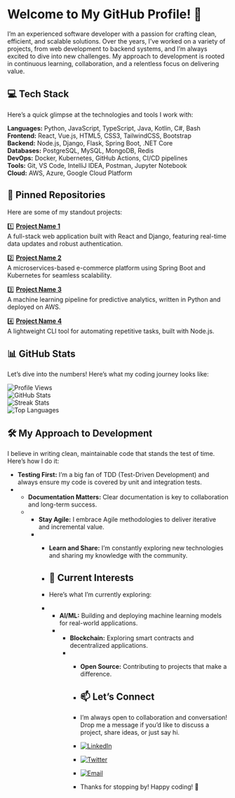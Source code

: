 # Welcome to My GitHub Profile! 👋  

I’m an experienced software developer with a passion for crafting clean, efficient, and scalable solutions. Over the years, I’ve worked on a variety of projects, from web development to backend systems, and I’m always excited to dive into new challenges. My approach to development is rooted in continuous learning, collaboration, and a relentless focus on delivering value.  

## 💻 Tech Stack  

Here’s a quick glimpse at the technologies and tools I work with:  

**Languages:** Python, JavaScript, TypeScript, Java, Kotlin, C#, Bash  
**Frontend:** React, Vue.js, HTML5, CSS3, TailwindCSS, Bootstrap  
**Backend:** Node.js, Django, Flask, Spring Boot, .NET Core  
**Databases:** PostgreSQL, MySQL, MongoDB, Redis  
**DevOps:** Docker, Kubernetes, GitHub Actions, CI/CD pipelines  
**Tools:** Git, VS Code, IntelliJ IDEA, Postman, Jupyter Notebook  
**Cloud:** AWS, Azure, Google Cloud Platform  

## 🌟 Pinned Repositories  

Here are some of my standout projects:  

1️⃣ **[Project Name 1](link)**  
A full-stack web application built with React and Django, featuring real-time data updates and robust authentication.  

2️⃣ **[Project Name 2](link)**  
A microservices-based e-commerce platform using Spring Boot and Kubernetes for seamless scalability.  

3️⃣ **[Project Name 3](link)**  
A machine learning pipeline for predictive analytics, written in Python and deployed on AWS.  

4️⃣ **[Project Name 4](link)**  
A lightweight CLI tool for automating repetitive tasks, built with Node.js.  

## 📊 GitHub Stats  

Let’s dive into the numbers! Here’s what my coding journey looks like:  

![Profile Views](https://komarev.com/ghpvc/?username=RodneyHamphrey6879&color=blue&style=flat-square)  
![GitHub Stats](https://github-readme-stats.vercel.app/api?username=RodneyHamphrey6879&show_icons=true&theme=radical)  
![Streak Stats](https://github-readme-streak-stats.herokuapp.com/?user=RodneyHamphrey6879&theme=dark)  
![Top Languages](https://github-readme-stats.vercel.app/api/top-langs/?username=RodneyHamphrey6879&layout=compact&theme=dark)  

## 🛠️ My Approach to Development  

I believe in writing clean, maintainable code that stands the test of time. Here’s how I do it:  
- **Testing First:** I’m a big fan of TDD (Test-Driven Development) and always ensure my code is covered by unit and integration tests.
- - **Documentation Matters:** Clear documentation is key to collaboration and long-term success.
  - - **Stay Agile:** I embrace Agile methodologies to deliver iterative and incremental value.
    - - **Learn and Share:** I’m constantly exploring new technologies and sharing my knowledge with the community.
     
      - ## 🌱 Current Interests
     
      - Here’s what I’m currently exploring:
      - - **AI/ML:** Building and deploying machine learning models for real-world applications.
        - - **Blockchain:** Exploring smart contracts and decentralized applications.
          - - **Open Source:** Contributing to projects that make a difference.
           
            - ## 📫 Let’s Connect
           
            - I’m always open to collaboration and conversation! Drop me a message if you’d like to discuss a project, share ideas, or just say hi.
           
            - [![LinkedIn](https://img.shields.io/badge/LinkedIn-0077B5?style=for-the-badge&logo=linkedin&logoColor=white)](profile_link)
            - [![Twitter](https://img.shields.io/badge/Twitter-1DA1F2?style=for-the-badge&logo=twitter&logoColor=white)](profile_link)
            - [![Email](https://img.shields.io/badge/Email-D14836?style=for-the-badge&logo=gmail&logoColor=white)](mailto:your_email@example.com)
           
            - Thanks for stopping by! Happy coding! 🚀

